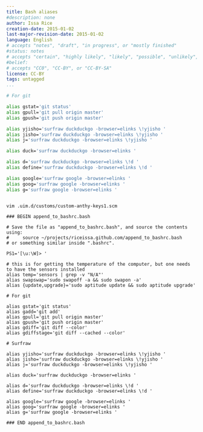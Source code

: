```yaml
---
title: Bash aliases
#description: none
author: Issa Rice
creation-date: 2015-01-02
last-major-revision-date: 2015-01-02
language: English
# accepts "notes", "draft", "in progress", or "mostly finished"
#status: notes
# accepts "certain", "highly likely", "likely", "possible", "unlikely", "highly unlikely", "remote", "impossible", "log", "emotional", or "fiction"
#belief: 
# accepts "CC0", "CC-BY", or "CC-BY-SA"
license: CC-BY
tags: untagged
...
```



```bash
# For git

alias gstat='git status'
alias gpull='git pull origin master'
alias gpush='git push origin master'

alias yjisho='surfraw duckduckgo -browser=elinks \!yjisho '
alias jisho='surfraw duckduckgo -browser=elinks \!yjisho '
alias j='surfraw duckduckgo -browser=elinks \!yjisho '

alias duck='surfraw duckduckgo -browser=elinks '

alias d='surfraw duckduckgo -browser=elinks \!d '
alias define='surfraw duckduckgo -browser=elinks \!d '

alias google='surfraw google -browser=elinks '
alias goog='surfraw google -browser=elinks '
alias g='surfraw google -browser=elinks '


vim .uim.d/customs/custom-anthy-keys1.scm 
```

```{.bash}
### BEGIN append_to_bashrc.bash

# Save the file as "append_to_bashrc.bash", and source the contents using:
#     source ~/projects/riceissa.github.com/append_to_bashrc.bash
# or something similar inside ".bashrc".

PS1='[\u:\W]> '

# this is for getting the temperature of the computer, but one needs to have the sensors installed
alias temp='sensors | grep -v "N/A"'
alias swapswap='sudo swapoff -a && sudo swapon -a'
alias {update,upgrade}='sudo aptitude update && sudo aptitude upgrade'

# For git

alias gstat='git status'
alias gadd='git add'
alias gpull='git pull origin master'
alias gpush='git push origin master'
alias gdiff='git diff --color'
alias gdiffstage='git diff --cached --color'

# Surfraw

alias yjisho='surfraw duckduckgo -browser=elinks \!yjisho '
alias jisho='surfraw duckduckgo -browser=elinks \!yjisho '
alias j='surfraw duckduckgo -browser=elinks \!yjisho '

alias duck='surfraw duckduckgo -browser=elinks '

alias d='surfraw duckduckgo -browser=elinks \!d '
alias define='surfraw duckduckgo -browser=elinks \!d '

alias google='surfraw google -browser=elinks '
alias goog='surfraw google -browser=elinks '
alias g='surfraw google -browser=elinks '

### END append_to_bashrc.bash
```
